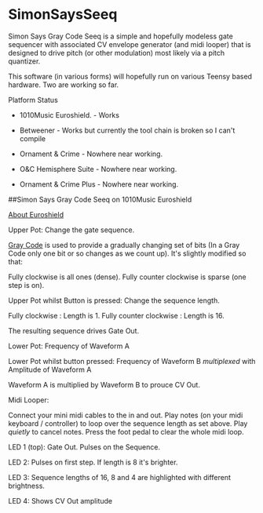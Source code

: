 # SimonSaysSeeq
Simon Says Gray Code Seeq is a simple and hopefully modeless gate sequencer with associated CV envelope generator (and midi looper) that is designed to drive pitch (or other modulation) most likely via a pitch quantizer.

This software (in various forms) will hopefully run on various Teensy based hardware. Two are working so far.

 
Platform                  Status


* 1010Music Euroshield.     - Works

* Betweener                 - Works but currently the tool chain is broken so I can't compile

* Ornament & Crime          - Nowhere near working.

* O&C Hemisphere Suite      - Nowhere near working.

* Ornament & Crime Plus     - Nowhere near working.

##Simon Says Gray Code Seeq on 1010Music Euroshield

[About Euroshield](https://1010music.com/euroshield-user-guide)

Upper Pot: Change the gate sequence.

[Gray Code](https://en.wikipedia.org/wiki/Gray_code) is used to provide a gradually changing set of bits (In a Gray Code only one bit or so changes as we count up).
It's slightly modified so that:

Fully clockwise is all ones (dense). Fully counter clockwise is sparse (one step is on).

Upper Pot whilst Button is pressed: Change the sequence length.

Fully clockwise : Length is 1.
Fully counter clockwise : Length is 16.

The resulting sequence drives Gate Out.

Lower Pot: Frequency of Waveform A

Lower Pot whilst button pressed: Frequency of Waveform B *multiplexed* with Amplitude of Waveform A

Waveform A is multiplied by Waveform B to prouce CV Out.

Midi Looper: 

Connect your mini midi cables to the in and out.
Play notes (on your midi keyboard / controller) to loop over the sequence length as set above.
Play *quietly* to cancel notes.
Press the foot pedal to clear the whole midi loop.

LED 1 (top): Gate Out. Pulses on the Sequence.

LED 2: Pulses on first step. If length is 8 it's brighter.

LED 3: Sequence lengths of 16, 8 and 4 are highlighted with different brightness.

LED 4: Shows CV Out amplitude











